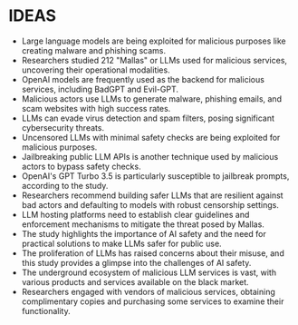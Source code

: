 # IDEAS
* Large language models are being exploited for malicious purposes like creating malware and phishing scams.
* Researchers studied 212 "Mallas" or LLMs used for malicious services, uncovering their operational modalities.
* OpenAI models are frequently used as the backend for malicious services, including BadGPT and Evil-GPT.
* Malicious actors use LLMs to generate malware, phishing emails, and scam websites with high success rates.
* LLMs can evade virus detection and spam filters, posing significant cybersecurity threats.
* Uncensored LLMs with minimal safety checks are being exploited for malicious purposes.
* Jailbreaking public LLM APIs is another technique used by malicious actors to bypass safety checks.
* OpenAI's GPT Turbo 3.5 is particularly susceptible to jailbreak prompts, according to the study.
* Researchers recommend building safer LLMs that are resilient against bad actors and defaulting to models with robust censorship settings.
* LLM hosting platforms need to establish clear guidelines and enforcement mechanisms to mitigate the threat posed by Mallas.
* The study highlights the importance of AI safety and the need for practical solutions to make LLMs safer for public use.
* The proliferation of LLMs has raised concerns about their misuse, and this study provides a glimpse into the challenges of AI safety.
* The underground ecosystem of malicious LLM services is vast, with various products and services available on the black market.
* Researchers engaged with vendors of malicious services, obtaining complimentary copies and purchasing some services to examine their functionality.
